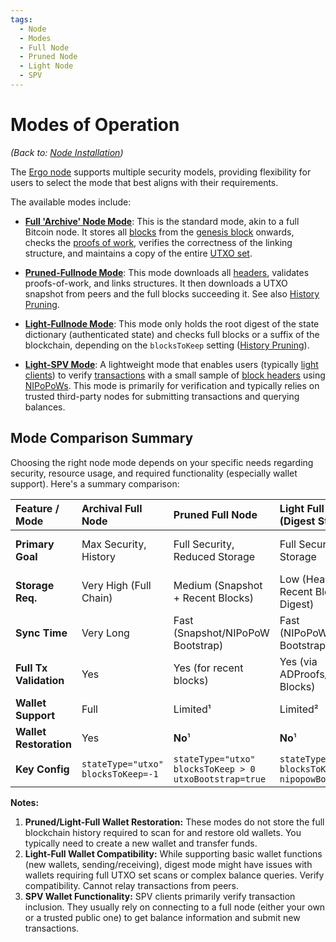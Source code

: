 ```yaml
---
tags:
  - Node
  - Modes
  - Full Node
  - Pruned Node
  - Light Node
  - SPV
---
```


# Modes of Operation

*(Back to: [Node Installation](install.md))*

The [Ergo node](install.md) supports multiple security models, providing flexibility for users to select the mode that best aligns with their requirements.

The available modes include:

- [**Full 'Archive' Node Mode**](archival-node.md): This is the standard mode, akin to a full Bitcoin node. It stores all [blocks](block.md) from the [genesis block](emission.md) onwards, checks the [proofs of work](autolykos.md), verifies the correctness of the linking structure, and maintains a copy of the entire [UTXO set](eutxo.md).

- [**Pruned-Fullnode Mode**](pruned-full-node.md): This mode downloads all [headers](block-header.md), validates proofs-of-work, and links structures. It then downloads a UTXO snapshot from peers and the full blocks succeeding it. See also [History Pruning](history-pruning.md).

- [**Light-Fullnode Mode**](light-full-node.md): This mode only holds the root digest of the state dictionary (authenticated state) and checks full blocks or a suffix of the blockchain, depending on the `blocksToKeep` setting ([History Pruning](history-pruning.md)).

- [**Light-SPV Mode**](light-spv-node.md): A lightweight mode that enables users (typically [light clients](nipopow_nodes.md)) to verify [transactions](transactions.md) with a small sample of [block headers](block-header.md) using [NIPoPoWs](nipopows.md). This mode is primarily for verification and typically relies on trusted third-party nodes for submitting transactions and querying balances.

## Mode Comparison Summary

Choosing the right node mode depends on your specific needs regarding security, resource usage, and required functionality (especially wallet support). Here's a summary comparison:

| Feature / Mode        | Archival Full Node | Pruned Full Node | Light Full Node (Digest State) | Light SPV Client |
| :-------------------- | :----------------- | :--------------- | :----------------------------- | :--------------- |
| **Primary Goal**      | Max Security, History | Full Security, Reduced Storage | Full Security, Minimal Storage | Verification, Minimal Resources |
| **Storage Req.**      | Very High (Full Chain) | Medium (Snapshot + Recent Blocks) | Low (Headers + Recent Blocks + State Digest) | Very Low (Headers Sample) |
| **Sync Time**         | Very Long          | Fast (Snapshot/NIPoPoW Bootstrap) | Fast (NIPoPoW/Snapshot Bootstrap) | Very Fast |
| **Full Tx Validation**| Yes                | Yes (for recent blocks) | Yes (via ADProofs/Recent Blocks) | No (Header validation only) |
| **Wallet Support**    | Full               | Limited¹         | Limited²                       | Limited³ (Verification) |
| **Wallet Restoration**| Yes                | **No**¹          | **No**¹                        | **No** |
| **Key Config**        | `stateType="utxo"`<br>`blocksToKeep=-1` | `stateType="utxo"`<br>`blocksToKeep > 0`<br>`utxoBootstrap=true` | `stateType="digest"`<br>`blocksToKeep > 0`<br>`nipopowBootstrap=true` | N/A (Client-side logic) |

**Notes:**

1.  **Pruned/Light-Full Wallet Restoration:** These modes do not store the full blockchain history required to scan for and restore old wallets. You typically need to create a new wallet and transfer funds.
2.  **Light-Full Wallet Compatibility:** While supporting basic wallet functions (new wallets, sending/receiving), digest mode might have issues with wallets requiring full UTXO set scans or complex balance queries. Verify compatibility. Cannot relay transactions from peers.
3.  **SPV Wallet Functionality:** SPV clients primarily verify transaction inclusion. They usually rely on connecting to a full node (either your own or a trusted public one) to get balance information and submit new transactions.

<!--TODO: ## Mode-Related Settings

Ergo has the following settings which determine a mode:

-   **`ADState: Boolean`** - keeps state roothash only.
-   **`VerifyTransactions: Boolean`** - download block transactions and verify them (requires BlocksToKeep == 0 if disabled).
-   **`PoPoWBootstrap: Boolean`** - download PoPoW proof only
-   **`BlocksToKeep: Int`** - number of last blocks to keep with transactions; for all other blocks, it keeps Header only. Keep all blocks from
    genesis if negative
-   **`MinimalSuffix: Int`** - minimal suffix size for PoPoW proof (maybe
    pre-defined constant).

`if(VerifyTransactions == false) require(BlocksToKeep == 0)` Mode from "multimode.md" can be determined as follows:

- [modifiersValidation](https://github.com/ergoplatform/ergo/blob/e6086e23ecd45f1e01a3e4c0344f003cec1a5b11/papers/yellow/modifiersValidation.tex)
- [modifiersProcessing](https://github.com/ergoplatform/ergo/blob/e6086e23ecd45f1e01a3e4c0344f003cec1a5b11/papers/yellow/modifiersProcessing.tex)-->
